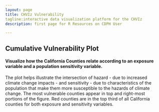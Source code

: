 ```yaml
---
layout: page
title: CHVIz Vulnerability
tagline:interactive data visualization platform for the CHVIz
description: first page for R Resources on CDPH User

---
```


## Cumulative Vulnerability Plot 

#### Visualize how the California Counties relate according to an exposure variable and a population sensitivity variable. 

The plot helps illustrate the intersection of hazard - due to increased climate change impacts - and sensitivity - due to characteristics of the population that make them more susceptible to the hazards of climate change. The most vulnerable counties appear in top and right-most portions of the figure. Red counties are in the top third of all California counties for both exposure and sensitivity variables. 
